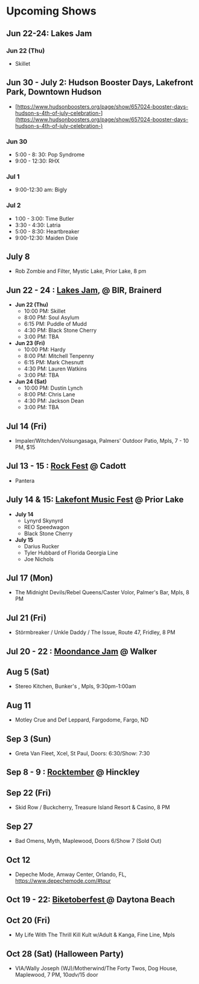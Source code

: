 # Upcoming Shows

## Jun 22-24: Lakes Jam  
### Jun 22 (Thu)  
- Skillet  

## Jun 30 - July 2: Hudson Booster Days, Lakefront Park, Downtown Hudson  
- [https://www.hudsonboosters.org/page/show/657024-booster-days-hudson-s-4th-of-july-celebration-](https://www.hudsonboosters.org/page/show/657024-booster-days-hudson-s-4th-of-july-celebration-)  
  
### Jun 30  
- 5:00 - 8: 30: Pop Syndrome
- 9:00 - 12:30: RHX
  
### Jul 1
- 9:00-12:30 am: Bigly  

### Jul 2
- 1:00 - 3:00: Time Butler
- 3:30 - 4:30: Latria
- 5:00 - 8:30: Heartbreaker
- 9:00-12:30: Maiden Dixie
  
## July 8  
- Rob Zombie and Filter, Mystic Lake, Prior Lake, 8 pm

## Jun 22 - 24 : [Lakes Jam](https://www.lakesjam.com/lineup), @ BIR, Brainerd

- __Jun 22 (Thu)__
  - 10:00 PM: Skillet
  - 8:00 PM: Soul Asylum
  - 6:15 PM: Puddle of Mudd
  - 4:30 PM: Black Stone Cherry
  - 3:00 PM: TBA
- __Jun 23 (Fri)__
  - 10:00 PM: Hardy
  - 8:00 PM: Mitchell Tenpenny
  - 6:15 PM: Mark Chesnutt
  - 4:30 PM: Lauren Watkins
  - 3:00 PM: TBA
- __Jun 24 (Sat)__
  - 10:00 PM: Dustin Lynch
  - 8:00 PM: Chris Lane
  - 4:30 PM: Jackson Dean
  - 3:00 PM: TBA

## Jul 14 (Fri)
- Impaler/Witchden/Volsungasaga, Palmers' Outdoor Patio, Mpls, 7 - 10 PM, $15

## Jul 13 - 15 : [Rock Fest](https://rock-fest.com/) @ Cadott
- Pantera

## July 14 & 15: [Lakefont Music Fest](https://www.lakefrontmusicfest.com/) @ Prior Lake
- __July 14__
  - Lynyrd Skynyrd
  - REO Speedwagon
  - Black Stone Cherry
- __​July 15__
  - Darius Rucker
  - Tyler Hubbard of Florida Georgia Line
  - Joe Nichols

## Jul 17 (Mon) 
- The Midnight Devils/Rebel Queens/Caster Volor, Palmer's Bar, Mpls, 8 PM

## Jul 21 (Fri)
- Störmbreaker / Unkle Daddy / The Issue, Route 47, Fridley, 8 PM

## Jul 20 - 22 : [Moondance Jam](https://www.moondancejam.com/) @ Walker

## Aug 5 (Sat)
- Stereo Kitchen, Bunker's , Mpls, 9:30pm-1:00am

## Aug 11
 - Motley Crue and Def Leppard, Fargodome, Fargo, ND

## Sep 3 (Sun)
- Greta Van Fleet, Xcel, St Paul, Doors: 6:30/Show: 7:30

## Sep 8 - 9 : [Rocktember](https://rocktember.net/) @ Hinckley

## Sep 22 (Fri)
- Skid Row / Buckcherry, Treasure Island Resort & Casino, 8 PM

## Sep 27
- Bad Omens, Myth, Maplewood, Doors 6/Show 7 (Sold Out)

## Oct 12
- Depeche Mode, Amway Center, Orlando, FL, https://www.depechemode.com/#tour

## Oct 19 - 22: [Biketoberfest ](https://www.daytonabeach.com/biketoberfest/) @ Daytona Beach

## Oct 20 (Fri)
- My Life With The Thrill Kill Kult w/Adult & Kanga, Fine Line, Mpls

## Oct 28 (Sat) (Halloween Party)
- VIA/Wally Joseph (WJ)/Motherwind/The Forty Twos, Dog House, Maplewood, 7 PM, $10 adv/$15 door

